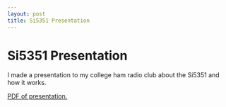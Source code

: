 ```yaml
---
layout: post
title: Si5351 Presentation
---
```


# Si5351 Presentation

I made a presentation to my college ham radio club about the Si5351 and how it works.

[PDF of presentation.](/assets/files/Si5351.pdf)
